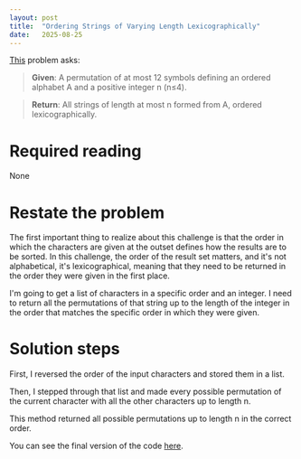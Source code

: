 ```yaml
---
layout: post
title:  "Ordering Strings of Varying Length Lexicographically"
date:   2025-08-25
---
```


[This](https://rosalind.info/problems/lexv/) problem asks:

> **Given**: A permutation of at most 12 symbols defining an ordered alphabet A and a positive integer n (n≤4).

> **Return**: All strings of length at most n formed from A, ordered lexicographically.

<!--break-->

# Required reading
None

# Restate the problem
The first important thing to realize about this challenge is that the order in which the characters are given at the outset defines how the results are to be sorted. In this challenge, the order of the result set matters, and it's not alphabetical, it's lexicographical, meaning that they need to be returned in the order they were given in the first place.

I'm going to get a list of characters in a specific order and an integer. I need to return all the permutations of that string up to the length of the integer in the order that matches the specific order in which they were given.

# Solution steps
First, I reversed the order of the input characters and stored them in a list.

Then, I stepped through that list and made every possible permutation of the current character with all the other characters up to length n.

This method returned all possible permutations up to length n in the correct order.

You can see the final version of the code [here](https://github.com/rmbryan71/rosalind/blob/main/solution-code/lexv.py).
